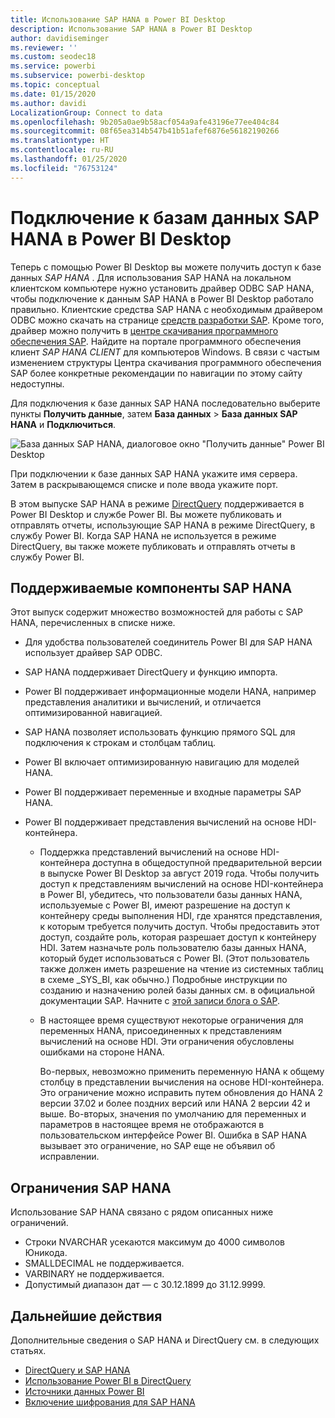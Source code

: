 ```yaml
---
title: Использование SAP HANA в Power BI Desktop
description: Использование SAP HANA в Power BI Desktop
author: davidiseminger
ms.reviewer: ''
ms.custom: seodec18
ms.service: powerbi
ms.subservice: powerbi-desktop
ms.topic: conceptual
ms.date: 01/15/2020
ms.author: davidi
LocalizationGroup: Connect to data
ms.openlocfilehash: 9b205a0ae9b58acf054a9afe43196e77ee404c84
ms.sourcegitcommit: 08f65ea314b547b41b51afef6876e56182190266
ms.translationtype: HT
ms.contentlocale: ru-RU
ms.lasthandoff: 01/25/2020
ms.locfileid: "76753124"
---
```

# <a name="connect-to-sap-hana-databases-in-power-bi-desktop"></a>Подключение к базам данных SAP HANA в Power BI Desktop

Теперь с помощью Power BI Desktop вы можете получить доступ к базе данных *SAP HANA* . Для использования SAP HANA на локальном клиентском компьютере нужно установить драйвер ODBC SAP HANA, чтобы подключение к данным SAP HANA в Power BI Desktop работало правильно. Клиентские средства SAP HANA с необходимым драйвером ODBC можно скачать на странице [средств разработки SAP](https://tools.hana.ondemand.com/#hanatools). Кроме того, драйвер можно получить в [центре скачивания программного обеспечения SAP](https://support.sap.com/en/my-support/software-downloads.html). Найдите на портале программного обеспечения клиент *SAP HANA CLIENT* для компьютеров Windows. В связи с частым изменением структуры Центра скачивания программного обеспечения SAP более конкретные рекомендации по навигации по этому сайту недоступны.

Для подключения к базе данных SAP HANA последовательно выберите пункты **Получить данные**, затем **База данных** > **База данных SAP HANA** и **Подключиться**.

![База данных SAP HANA, диалоговое окно "Получить данные" Power BI Desktop](media/desktop-sap-hana/sap-hana-1.png)

При подключении к базе данных SAP HANA укажите имя сервера. Затем в раскрывающемся списке и поле ввода укажите порт.

В этом выпуске SAP HANA в режиме [DirectQuery](desktop-directquery-sap-hana.md) поддерживается в Power BI Desktop и службе Power BI. Вы можете публиковать и отправлять отчеты, использующие SAP HANA в режиме DirectQuery, в службу Power BI. Когда SAP HANA не используется в режиме DirectQuery, вы также можете публиковать и отправлять отчеты в службу Power BI.

## <a name="supported-features-for-sap-hana"></a>Поддерживаемые компоненты SAP HANA

Этот выпуск содержит множество возможностей для работы с SAP HANA, перечисленных в списке ниже.

* Для удобства пользователей соединитель Power BI для SAP HANA использует драйвер SAP ODBC.

* SAP HANA поддерживает DirectQuery и функцию импорта.

* Power BI поддерживает информационные модели HANA, например представления аналитики и вычислений, и отличается оптимизированной навигацией.

* SAP HANA позволяет использовать функцию прямого SQL для подключения к строкам и столбцам таблиц.

* Power BI включает оптимизированную навигацию для моделей HANA.

* Power BI поддерживает переменные и входные параметры SAP HANA.

* Power BI поддерживает представления вычислений на основе HDI-контейнера.

  * Поддержка представлений вычислений на основе HDI-контейнера доступна в общедоступной предварительной версии в выпуске Power BI Desktop за август 2019 года. Чтобы получить доступ к представлениям вычислений на основе HDI-контейнера в Power BI, убедитесь, что пользователи базы данных HANA, используемые с Power BI, имеют разрешение на доступ к контейнеру среды выполнения HDI, где хранятся представления, к которым требуется получить доступ. Чтобы предоставить этот доступ, создайте роль, которая разрешает доступ к контейнеру HDI. Затем назначьте роль пользователю базы данных HANA, который будет использоваться с Power BI. (Этот пользователь также должен иметь разрешение на чтение из системных таблиц в схеме \_SYS\_BI, как обычно.) Подробные инструкции по созданию и назначению ролей базы данных см. в официальной документации SAP. Начните с [этой записи блога о SAP](https://blogs.sap.com/2018/01/24/the-easy-way-to-make-your-hdi-container-accessible-to-a-classic-database-user/).

  * В настоящее время существуют некоторые ограничения для переменных HANA, присоединенных к представлениям вычислений на основе HDI. Эти ограничения обусловлены ошибками на стороне HANA.
  
    Во-первых, невозможно применить переменную HANA к общему столбцу в представлении вычисления на основе HDI-контейнера. Это ограничение можно исправить путем обновления до HANA 2 версии 37.02 и более поздних версий или HANA 2 версии 42 и выше. Во-вторых, значения по умолчанию для переменных и параметров в настоящее время не отображаются в пользовательском интерфейсе Power BI. Ошибка в SAP HANA вызывает это ограничение, но SAP еще не объявил об исправлении.

## <a name="limitations-of-sap-hana"></a>Ограничения SAP HANA

Использование SAP HANA связано с рядом описанных ниже ограничений.

* Строки NVARCHAR усекаются максимум до 4000 символов Юникода.
* SMALLDECIMAL не поддерживается.
* VARBINARY не поддерживается.
* Допустимый диапазон дат — с 30.12.1899 до 31.12.9999.

## <a name="next-steps"></a>Дальнейшие действия

Дополнительные сведения о SAP HANA и DirectQuery см. в следующих статьях.

* [DirectQuery и SAP HANA](desktop-directquery-sap-hana.md)
* [Использование Power BI в DirectQuery](desktop-directquery-about.md)
* [Источники данных Power BI](power-bi-data-sources.md)
* [Включение шифрования для SAP HANA](desktop-sap-hana-encryption.md)

